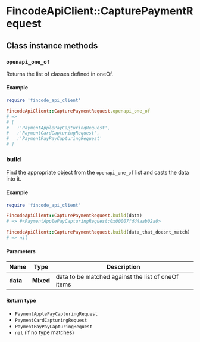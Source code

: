 # FincodeApiClient::CapturePaymentRequest

## Class instance methods

### `openapi_one_of`

Returns the list of classes defined in oneOf.

#### Example

```ruby
require 'fincode_api_client'

FincodeApiClient::CapturePaymentRequest.openapi_one_of
# =>
# [
#   :'PaymentApplePayCapturingRequest',
#   :'PaymentCardCapturingRequest',
#   :'PaymentPayPayCapturingRequest'
# ]
```

### build

Find the appropriate object from the `openapi_one_of` list and casts the data into it.

#### Example

```ruby
require 'fincode_api_client'

FincodeApiClient::CapturePaymentRequest.build(data)
# => #<PaymentApplePayCapturingRequest:0x00007fdd4aab02a0>

FincodeApiClient::CapturePaymentRequest.build(data_that_doesnt_match)
# => nil
```

#### Parameters

| Name | Type | Description |
| ---- | ---- | ----------- |
| **data** | **Mixed** | data to be matched against the list of oneOf items |

#### Return type

- `PaymentApplePayCapturingRequest`
- `PaymentCardCapturingRequest`
- `PaymentPayPayCapturingRequest`
- `nil` (if no type matches)


